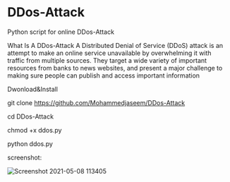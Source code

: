 # DDos-Attack
 Python script for online DDos-Attack
 
What Is A DDos-Attack
A Distributed Denial of Service (DDoS) attack is an attempt to make an online service unavailable
by overwhelming it with traffic from multiple sources. They target a wide variety of important resources from banks to news websites, and present a major challenge to making sure people can publish and access important information

Dwonload&Install

git clone https://github.com/Mohammedjaseem/DDos-Attack

cd DDos-Attack

chmod +x ddos.py

python ddos.py

screenshot:

![Screenshot 2021-05-08 113405](https://user-images.githubusercontent.com/56159302/117528740-60be5e80-aff1-11eb-87b3-a2b6c32852fe.png)


